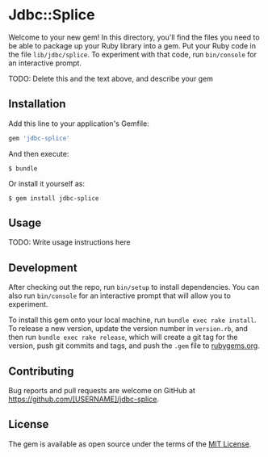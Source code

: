 # Jdbc::Splice

Welcome to your new gem! In this directory, you'll find the files you need to be able to package up your Ruby library into a gem. Put your Ruby code in the file `lib/jdbc/splice`. To experiment with that code, run `bin/console` for an interactive prompt.

TODO: Delete this and the text above, and describe your gem

## Installation

Add this line to your application's Gemfile:

```ruby
gem 'jdbc-splice'
```

And then execute:

    $ bundle

Or install it yourself as:

    $ gem install jdbc-splice

## Usage

TODO: Write usage instructions here

## Development

After checking out the repo, run `bin/setup` to install dependencies. You can also run `bin/console` for an interactive prompt that will allow you to experiment.

To install this gem onto your local machine, run `bundle exec rake install`. To release a new version, update the version number in `version.rb`, and then run `bundle exec rake release`, which will create a git tag for the version, push git commits and tags, and push the `.gem` file to [rubygems.org](https://rubygems.org).

## Contributing

Bug reports and pull requests are welcome on GitHub at https://github.com/[USERNAME]/jdbc-splice.


## License

The gem is available as open source under the terms of the [MIT License](http://opensource.org/licenses/MIT).

